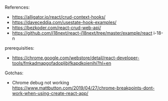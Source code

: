 References:
- https://alligator.io/react/crud-context-hooks/
- https://daveceddia.com/usestate-hook-examples/
- https://bezkoder.com/react-crud-web-api/
- https://github.com/i18next/react-i18next/tree/master/example/react i-18-n

prerequisities:
- https://chrome.google.com/webstore/detail/react-developer-tools/fmkadmapgofadopljbjfkapdkoienihi?hl=en

Gotchas:
- Chrome debug not working
https://www.mattbutton.com/2019/04/27/chrome-breakpoints-dont-work-when-using-create-react-app/